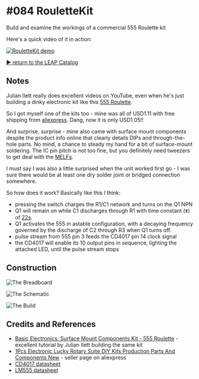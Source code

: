 # #084 RouletteKit

Build and examine the workings of a commercial 555 Roulette kit

Here's a quick video of it in action:

[![RouletteKit demo](https://img.youtube.com/vi/sRrmW6ToDyQ/0.jpg)](https://www.youtube.com/watch?v=sRrmW6ToDyQ)


[:arrow_forward: return to the LEAP Catalog](https://leap.tardate.com)

## Notes

Julian Ilett really does excellent videos on YouTube, even when he's just building a dinky electronic kit
like this [555 Roulette](https://youtu.be/zgfJeZ20nhc).

So I got myself one of the kits too - mine was all of USD1.11 with free shipping from [aliexpress](https://www.aliexpress.com/item/1Pcs-Electronic-Lucky-Rotary-Suite-DIY-Kits-Production-Parts-And-Components-New/32319812188.html). Dang, now it is only USD1.05!!

And surprise, surprise - mine also came with surface mount components despite the product info online that clearly details DIPs and through-the-hole parts.
No mind, a chance to steady my hand for a bit of surface-mount soldering.
The IC pin pitch is not too fine, but you definitely need tweezers to get deal with the [MELFs](http://en.wikipedia.org/wiki/MELF_electronic_components).

I must say I was also a little surprised when the unit worked first go - I was sure there would be at least one dry solder joint or bridged connection somewhere.

So how does it work? Basically like this I think:
* pressing the switch charges the R1/C1 network and turns on the Q1 NPN
* Q1 will remain on while C1 discharges through R1 with time constant (𝛕) of [22s](https://www.wolframalpha.com/input/?i=470k%CE%A9+*+47%CE%BCF).
* Q1 activates the 555 in astable configuration, with a decaying frequency governed by the discharge of C2 through R3 when Q1 turns off.
* pulse stream from 555 pin 3 feeds the CD4017 pin 14 clock signal
* the CD4017 will enable its 10 output pins in sequence, lighting the attached LED, until the pulse stream stops

## Construction

![The Breadboard](./assets/RouletteKit_bb.jpg?raw=true)

![The Schematic](./assets/RouletteKit_schematic.jpg?raw=true)

![The Build](./assets/RouletteKit_build.jpg?raw=true)

## Credits and References
* [Basic Electronics: Surface Mount Components Kit - 555 Roulette](https://youtu.be/zgfJeZ20nhc) - excellent tutorial by Julian Ilett building the same kit
* [1Pcs Electronic Lucky Rotary Suite DIY Kits Production Parts And Components New](https://www.aliexpress.com/item/1Pcs-Electronic-Lucky-Rotary-Suite-DIY-Kits-Production-Parts-And-Components-New/32319812188.html) - seller page on aliexpress
* [CD4017 datasheet](https://www.futurlec.com/4000Series/CD4017SMD.shtml)
* [LM555 datasheet](https://www.futurlec.com/Linear/LM555CM.shtml)

